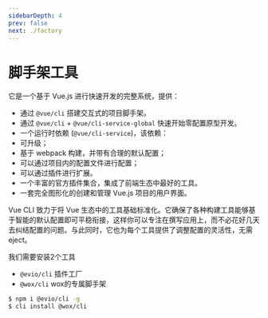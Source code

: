 ```yaml
---
sidebarDepth: 4
prev: false
next: ./factory
---
```


# 脚手架工具

它是一个基于 Vue.js 进行快速开发的完整系统，提供：

- 通过 `@vue/cli` 搭建交互式的项目脚手架。
- 通过 `@vue/cli` + `@vue/cli-service-global` 快速开始零配置原型开发。
- 一个运行时依赖 (`@vue/cli-service`)，该依赖：
 - 可升级；
 - 基于 webpack 构建，并带有合理的默认配置；
 - 可以通过项目内的配置文件进行配置；
 - 可以通过插件进行扩展。
- 一个丰富的官方插件集合，集成了前端生态中最好的工具。
- 一套完全图形化的创建和管理 Vue.js 项目的用户界面。

Vue CLI 致力于将 Vue 生态中的工具基础标准化。它确保了各种构建工具能够基于智能的默认配置即可平稳衔接，这样你可以专注在撰写应用上，而不必花好几天去纠结配置的问题。与此同时，它也为每个工具提供了调整配置的灵活性，无需 eject。

我们需要安装2个工具

- `@evio/cli` 插件工厂
- `@wox/cli` wox的专属脚手架

```bash
$ npm i @evio/cli -g
$ cli install @wox/cli
```